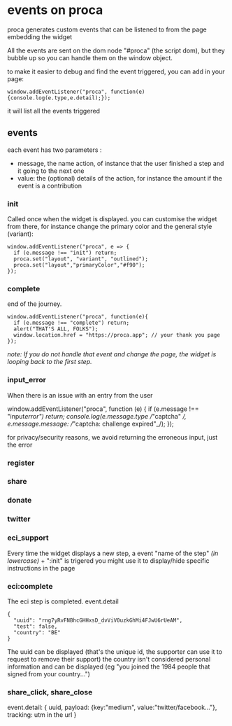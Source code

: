 # events on proca

proca generates custom events that can be listened to from the page embedding the widget

All the events are sent on the dom node "#proca" (the script dom), but they bubble up so you can handle them on the window object.

to make it easier to debug and find the event triggered, you can add in your page:

    window.addEventListener("proca", function(e){console.log(e.type,e.detail);});

it will list all the events triggered

## events

each event has two parameters :

- message, the name action, of instance that the user finished a step and it going to the next one
- value: the (optional) details of the action, for instance the amount if the event is a contribution

### init

Called once when the widget is displayed. you can customise the widget from there, for instance change the primary color and the general style (variant):

    window.addEventListener("proca", e => {
      if (e.message !== "init") return;
      proca.set("layout", "variant", "outlined");
      proca.set("layout","primaryColor","#f90");
    });

### complete

end of the journey.

    window.addEventListener("proca", function(e){
      if (e.message !== "complete") return;
      alert("THAT'S ALL, FOLKS");
      window.location.href = "https://proca.app"; // your thank you page
    });

_note: If you do not handle that event and change the page, the widget is looping back to the first step._

### input_error

When there is an issue with an entry from the user

window.addEventListener("proca", function (e) {
if (e.message !== "input*error") return;
console.log(e.message.type /*"captcha" _/, e.message.message: /_"captcha: challenge expired"\_/);
});

for privacy/security reasons, we avoid returning the erroneous input, just the error

### register

### share

### donate

### twitter

### eci_support

Every time the widget displays a new step, a event "name of the step" _(in lowercase)_ + ":init" is trigered
you might use it to display/hide specific instructions in the page

### eci:complete

The eci step is completed. event.detail

    {
      "uuid": "rng7yRvFNBhcGHHxsD_dvViV0uzkGhMi4FJwU6rUeAM",
      "test": false,
      "country": "BE"
    }

The uuid can be displayed (that's the unique id, the supporter can use it to request to remove their support)
the country isn't considered personal information and can be displayed (eg "you joined the 1984 people that signed from your country...")

### share_click, share_close

event.detail: {
uuid,
payload: {key:"medium", value:"twitter/facebook..."},
tracking: utm in the url
}
